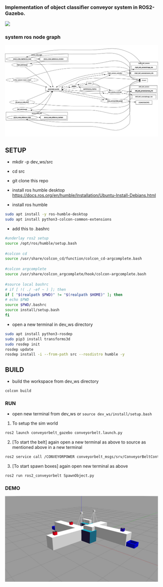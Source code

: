 ### Implementation of object classifier conveyor system in ROS2-Gazebo.

<img src="https://github.com/rkroshan/object_classifier_conveyor_system/blob/main/media/object_classifier_conveyor_system.gif">
<br>

### system ros node graph
<img src="https://github.com/rkroshan/object_classifier_conveyor_system/blob/main/media/object_classifier_conveyor_system.png">

## SETUP
- mkdir -p dev_ws/src
- cd src
- git clone this repo
- install ros humble desktop
    https://docs.ros.org/en/humble/Installation/Ubuntu-Install-Debians.html

- install ros humble
```bash
sudo apt install -y ros-humble-desktop 
sudo apt install python3-colcon-common-extensions
```

- add this to .bashrc
```bash
#underlay ros2 setup
source /opt/ros/humble/setup.bash

#colcon cd
source /usr/share/colcon_cd/function/colcon_cd-argcomplete.bash

#colcon argcomplete
source /usr/share/colcon_argcomplete/hook/colcon-argcomplete.bash

#source local bashrc
# if [ !( ./ -ef ~ ) ]; then
if [ "$(realpath $PWD)" != "$(realpath $HOME)" ]; then
# echo $PWD
source $PWD/.bashrc
source install/setup.bash
fi
```

- open a new terminal in dev_ws directory
```bash
sudo apt install python3-rosdep
sudo pip3 install transforms3d
sudo rosdep init
rosdep update
rosdep install -i --from-path src --rosdistro humble -y
```

## BUILD 
-  build the workspace from dev_ws directory
```bash
colcon build
```

### RUN
- open new terminal from dev_ws or `source dev_ws/install/setup.bash`

1. To setup the sim world
```bash
ros2 launch conveyorbelt_gazebo conveyorbelt.launch.py
```

2. [To start the belt] again open a new terminal as above to source as mentioned above in a new terminal
```bash
ros2 service call /CONVEYORPOWER conveyorbelt_msgs/srv/ConveyorBeltControl "{power: 10, belt_changer_velocity: 0.5}"
```
3. [To start spawn boxes] again open new terminal as above
```bash
ros2 run ros2_conveyorbelt SpawnObject.py
```

### DEMO
[![Watch the video](https://github.com/rkroshan/object_classifier_conveyor_system/blob/main/media/demo.jpg)](https://www.youtube.com/watch?v=f5dbv8Ru_kM)


